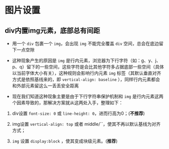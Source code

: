 # 图片设置

## div内置img元素，底部总有间距

- 用一个 `div` 包裹一个 `img`，会出现 `img` 不能完全覆盖 `div` 空间，总会在底边留下一点空隙

- 这种现象产生的原因是 `img` 是行内元素，浏览器为下行字符（如：g、y、j、p、q）留下的一些空间，这些字符是会比其他字符多占据底部一些空间（具体以当前字体大小有关），这种规则会影响行内元素 `img` 标签（其默认垂直对齐方式是依照基线来的，即 `vertical-align: baseline` ），同样行内元素都会和外部元素留这么一丢丢安全距离

- 现在我们知道这种现象主要是由于下行字符串保护机制和 `img` 是行内元素这两个因素导致的，那解决方案就从这两处入手，整理如下：

1. div设置 `font-size: 0` 或 `line-height: 0`，进而行高为0；(**不推荐**)

2. img设置 `vertical-align: top` 或者 middle/\`\`，使其不再以默认基线为对齐方式；

3. `img` 设置 `display:block` ，使其变成块级元素。(**推荐**)
